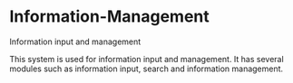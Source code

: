 # Information-Management
Information input and management

This system is used for information input and management.
It has several modules such as information input, search and information management.
